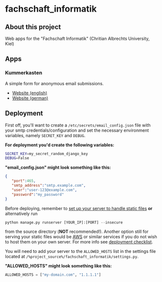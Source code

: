 # fachschaft_informatik
## About this project
Web apps for the "Fachschaft Informatik" (Chritian Albrechts University, Kiel)

## Apps
### Kummerkasten
A simple form for anonymous email submissions. 
* [Website (english)](https://fachschaft-informatik-cau.onrender.com/kummerkasten/?lang=en)
* [Website (german)](https://fachschaft-informatik-cau.onrender.com/kummerkasten/?lang=de)

## Deployment
First off, you'll want to create a `/etc/secrets/email_config.json` file with your smtp credentials/configuration and set the necessary environment variables, namely `SECRET_KEY` and `DEBUG`.

**For deployment you'd create the following variables:**
```bash
SECRET_KEY=my_secret_random_django_key
DEBUG=False
```

**"email_config.json" might look something like this:**
```json
{
   "port":465,
   "smtp_address":"smtp.example.com",
   "user":"user-123@example.com",
   "password":"my_password"
}
```

Before deploying, remember to [set up your server to handle static files](https://docs.djangoproject.com/en/4.1/howto/static-files/deployment/) **or** alternatively run 
```python 
python manage.py runserver [YOUR_IP]:[PORT] --insecure
```
from the source directory (**NOT** recommended!). Another option still for serving your static files would be [AWS](https://aws.amazon.com/) or similar services if you do not wish to host them on your own server. For more info see [deployment checklist](https://docs.djangoproject.com/en/4.1/howto/deployment/checklist/).

You will need to add your server to the `ALLOWED_HOSTS` list in the settings file located at `/%project_source%/fachschaft_informatik/settings.py`.

**"ALLOWED_HOSTS" might look something like this:**
```python
ALLOWED_HOSTS = ["my-domain.com", "1.1.1.1"]
```
